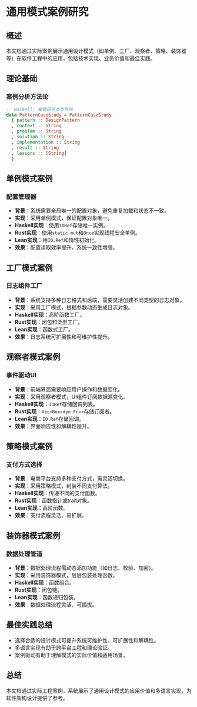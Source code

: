 # 通用模式案例研究

## 概述

本文档通过实际案例展示通用设计模式（如单例、工厂、观察者、策略、装饰器等）在软件工程中的应用，包括技术实现、业务价值和最佳实践。

## 理论基础

### 案例分析方法论

```haskell
-- Haskell: 案例研究类型系统
data PatternCaseStudy = PatternCaseStudy
  { pattern :: DesignPattern
  , context :: String
  , problem :: String
  , solution :: String
  , implementation :: String
  , result :: String
  , lessons :: [String]
  }
```

## 单例模式案例

### 配置管理器

- **背景**：系统需要全局唯一的配置对象，避免重复加载和状态不一致。
- **实现**：采用单例模式，保证配置对象唯一。
- **Haskell实现**：使用`IORef`存储唯一实例。
- **Rust实现**：使用`static mut`和`Once`实现线程安全单例。
- **Lean实现**：用`IO.Ref`和惰性初始化。
- **效果**：配置读取效率提升，系统一致性增强。

## 工厂模式案例

### 日志组件工厂

- **背景**：系统支持多种日志格式和后端，需要灵活创建不同类型的日志对象。
- **实现**：采用工厂模式，根据参数动态生成日志对象。
- **Haskell实现**：高阶函数工厂。
- **Rust实现**：闭包和泛型工厂。
- **Lean实现**：函数式工厂。
- **效果**：日志系统可扩展性和可维护性提升。

## 观察者模式案例

### 事件驱动UI

- **背景**：前端界面需要响应用户操作和数据变化。
- **实现**：采用观察者模式，UI组件订阅数据源变化。
- **Haskell实现**：`IORef`存储回调列表。
- **Rust实现**：`Vec<Box<dyn Fn>>`存储订阅者。
- **Lean实现**：`IO.Ref`存储回调。
- **效果**：界面响应性和解耦性提升。

## 策略模式案例

### 支付方式选择

- **背景**：电商平台支持多种支付方式，需灵活切换。
- **实现**：采用策略模式，封装不同支付算法。
- **Haskell实现**：传递不同的支付函数。
- **Rust实现**：函数指针或trait对象。
- **Lean实现**：高阶函数。
- **效果**：支付流程灵活、易扩展。

## 装饰器模式案例

### 数据处理管道

- **背景**：数据处理流程需动态添加功能（如日志、校验、加密）。
- **实现**：采用装饰器模式，层层包装处理函数。
- **Haskell实现**：函数组合。
- **Rust实现**：闭包链。
- **Lean实现**：函数递归包装。
- **效果**：数据处理流程灵活、可插拔。

## 最佳实践总结

- 选择合适的设计模式可提升系统可维护性、可扩展性和解耦性。
- 多语言实现有助于跨平台工程和理论验证。
- 案例驱动有助于理解模式的实际价值和适用场景。

## 总结

本文档通过实际工程案例，系统展示了通用设计模式的应用价值和多语言实现，为软件架构设计提供了参考。 